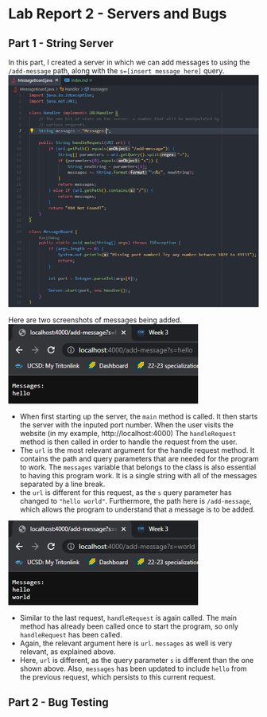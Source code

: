 # Lab Report 2 - Servers and Bugs

## Part 1 - String Server

In this part, I created a server in which we can add messages to using the `/add-message` path, along with the `s=[insert message here]` query. <br/>
<img src="server-code.png" width="600" alt="stringServer code"/>

Here are two screenshots of messages being added. <br/>
![adding hello to message board](message-1.png)

- When first starting up the server, the `main` method is called. It then starts the server with the inputed port number. When the user visits the website (in my example, http://localhost:4000) The `handleRequest` method is then called in order to handle the request from the user.
- The `url` is the most relevant argument for the handle request method. It contains the path and query parameters that are needed for the program to work. The `messages` variable that belongs to the class is also essential to having this program work. It is a single string with all of the messages separated by a line break.
- the `url` is different for this request, as the `s` query parameter has changed to `"hello world"`. Furthermore, the path here is `/add-message`, which allows the program to understand that a message is to be added. <br/>

![adding world to message board](message-2.png)

- Similar to the last request, `handleRequest` is again called. The main method has already been called once to start the program, so only `handleRequest` has been called.
- Again, the relevant argument here is `url`. `messages` as well is very relevant, as explained above.
- Here, `url` is different, as the query parameter `s` is different than the one shown above. Also, `messages` has been updated to include `hello` from the previous request, which persists to this current request.

## Part 2 - Bug Testing
